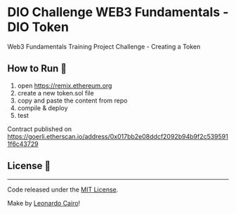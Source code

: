 # DIO Challenge WEB3 Fundamentals - DIO Token

Web3 Fundamentals Training Project Challenge - Creating a Token

## How to Run 🏃

1. open https://remix.ethereum.org
2. create a new token.sol file
3. copy and paste the content from repo
4. compile & deploy
5. test

Contract published on https://goerli.etherscan.io/address/0x017bb2e08ddcf2092b94b9f2c5395911f6c43729

## License 📄
<hr/>

Code released under the [MIT License](./LICENSE).

Make by [Leonardo Cairo](https://www.linkedin.com/in/leocairos/)!
